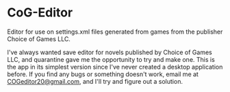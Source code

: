 # CoG-Editor
Editor for use on settings.xml files generated from games from the publisher Choice of Games LLC.

I've always wanted save editor for novels published by Choice of Games LLC, and quarantine gave me the opportunity to try and make one. This is the app in its simplest version since I've never created a desktop application before.
If you find any bugs or something doesn't work, email me at COGeditor20@gmail.com, and I'll try and figure out a solution.

